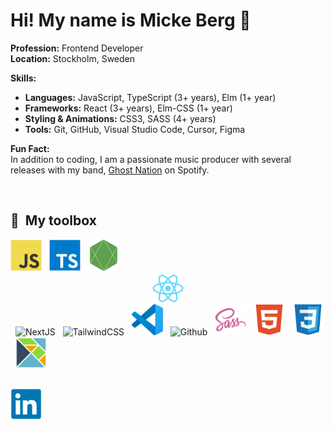 # Hi! My name is Micke Berg 👾
  
**Profession:** Frontend Developer  
**Location:** Stockholm, Sweden  

**Skills:**
- **Languages:** JavaScript, TypeScript (3+ years), Elm (1+ year)
- **Frameworks:** React (3+ years), Elm-CSS (1+ year)
- **Styling & Animations:** CSS3, SASS (4+ years)
- **Tools:** Git, GitHub, Visual Studio Code, Cursor, Figma

**Fun Fact:**  
In addition to coding, I am a passionate music producer with several releases with my band, [Ghost Nation](https://open.spotify.com/artist/6Do08w6oBPO6wcOCwLT0gD?si=PaRKJSqNSOapcoTL1QaJbw) on Spotify.

 &nbsp; 
 &nbsp;

## 🧰 &nbsp;My toolbox
<img src="https://raw.githubusercontent.com/devicons/devicon/1119b9f84c0290e0f0b38982099a2bd027a48bf1/icons/javascript/javascript-original.svg" alt="JavaScript" title="JavaScript" width="50" height="50"/> &nbsp;
<img src="https://raw.githubusercontent.com/devicons/devicon/1119b9f84c0290e0f0b38982099a2bd027a48bf1/icons/typescript/typescript-original.svg" alt="TypeScript" title="TypeScript" width="50" height="50"/> &nbsp;
<img src="https://raw.githubusercontent.com/devicons/devicon/1119b9f84c0290e0f0b38982099a2bd027a48bf1/icons/nodejs/nodejs-plain.svg" alt="NodeJS" title="NodeJS" width="50" height="50"/> &nbsp; 
<img src="https://raw.githubusercontent.com/devicons/devicon/1119b9f84c0290e0f0b38982099a2bd027a48bf1/icons/react/react-original.svg" alt="ReactJS" title="ReactJS" width="50" height="50" style="margin:0 auto; display:block;"/> &nbsp;
<img src="https://github.com/CyrisXD/CyrisXD/raw/master/assets/NextJS.png" alt="NextJS" title="NextJS" width="50" height="50"/> &nbsp; 
<img src="https://github.com/CyrisXD/CyrisXD/raw/master/assets/TailwindCSS.png" alt="TailwindCSS" title="TailwindCSS" width="50" height="50"/> &nbsp;
<img src="https://raw.githubusercontent.com/devicons/devicon/1119b9f84c0290e0f0b38982099a2bd027a48bf1/icons/vscode/vscode-original.svg" alt="VSCode" title="VSCode" width="50" height="50"/> &nbsp;
<img src="https://github.com/CyrisXD/CyrisXD/raw/master/assets/Github.png" alt="Github" title="Github" width="50" height="50"/> &nbsp;
<img src="https://raw.githubusercontent.com/devicons/devicon/1119b9f84c0290e0f0b38982099a2bd027a48bf1/icons/sass/sass-original.svg" alt="SASS" title="SASS" width="50" height="50"/> &nbsp;
<img src="https://raw.githubusercontent.com/devicons/devicon/1119b9f84c0290e0f0b38982099a2bd027a48bf1/icons/html5/html5-plain.svg" alt="HTML5" title="HTML5" width="50" height="50"/> &nbsp;
<img src="https://raw.githubusercontent.com/devicons/devicon/1119b9f84c0290e0f0b38982099a2bd027a48bf1/icons/css3/css3-original.svg" alt="CSS3" title="CSS3" width="50" height="50"/> &nbsp;
<img src="https://raw.githubusercontent.com/devicons/devicon/1119b9f84c0290e0f0b38982099a2bd027a48bf1/icons/elm/elm-original.svg" alt="ELM" title="ELM" width="50" height="50"/>



      


## 
<a href="https://www.linkedin.com/in/mickeberg/"><img  src="https://raw.githubusercontent.com/devicons/devicon/1119b9f84c0290e0f0b38982099a2bd027a48bf1/icons/linkedin/linkedin-original.svg" alt="Linkedin" width="50" height="50"/></a>
 
